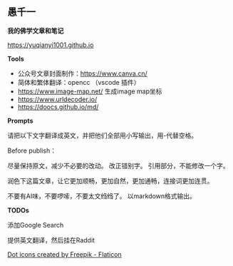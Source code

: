 
## 愚千一

**我的佛学文章和笔记**

https://yuqianyi1001.github.io


**Tools**
* 公众号文章封面制作：https://www.canva.cn/
* 简体和繁体翻译：opencc （vscode 插件）
* https://www.image-map.net/ 生成image map坐标
* https://www.urldecoder.io/
* https://doocs.github.io/md/

**Prompts**

请把以下文字翻译成英文，并把他们全部用小写输出，用-代替空格。



Before publish：

尽量保持原文，减少不必要的改动。
改正错别字。
引用部分，不能修改一个字。

润色下这篇文章，让它更加顺畅，更加自然，更加通畅，连接词更加连贯。

不要有AI味，不要啰嗦，不要太文绉绉了。
以markdown格式输出。

**TODOs**

添加Google Search

提供英文翻译，然后挂在Raddit



<a href="https://www.flaticon.com/free-icons/dot" title="dot icons">Dot icons created by Freepik - Flaticon</a>
